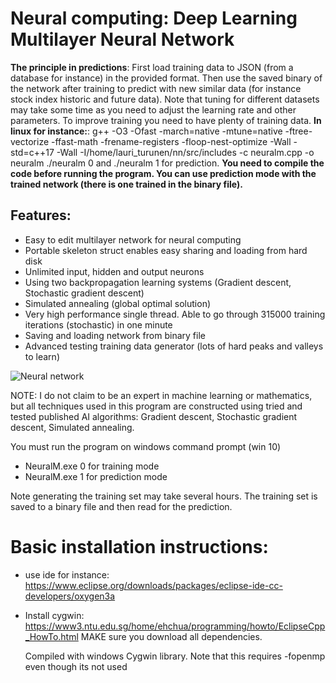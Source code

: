 # Neural computing: Deep Learning Multilayer Neural Network

**The principle in predictions**: 
First load training data to JSON (from a database for instance) in the provided format. Then use the saved binary of the network after training to predict with new similar data (for instance stock index historic and future data). 
Note that tuning for different datasets may take some time as you need to adjust the learning rate and other parameters. To improve training you need to have plenty of training data. 
**In linux for instance:**:
g++ -O3 -Ofast -march=native -mtune=native -ftree-vectorize -ffast-math -frename-registers -floop-nest-optimize -Wall -std=c++17 -Wall -I/home/lauri_turunen/nn/src/includes -c neuralm.cpp -o neuralm
./neuralm 0 and ./neuralm 1 for prediction.
**You need to compile the code before running the program. You can use prediction mode with the trained network (there is one trained in the binary file).**
## Features:
- Easy to edit multilayer network for neural computing
- Portable skeleton struct enables easy sharing and loading from hard disk
- Unlimited input, hidden and output neurons
- Using two backpropagation learning systems (Gradient descent, Stochastic gradient descent)
- Simulated annealing (global optimal solution)
- Very high performance single thread. Able to go through 315000 training iterations (stochastic) in one minute
- Saving and loading network from binary file
- Advanced testing training data generator (lots of hard peaks and valleys to learn)

![Neural network](https://www.ttaito.fi/images/trainedabit.png)

NOTE: I do not claim to be an expert in machine learning or mathematics, but all techniques used in this program are constructed using tried and tested published AI algorithms: Gradient descent, Stochastic gradient descent, Simulated annealing. 

You must run the program on windows command prompt (win 10)
- NeuralM.exe 0 for training mode
- NeuralM.exe 1 for prediction mode

Note generating the training set may take several hours. The training set is saved to a binary file and then read for the prediction.

# Basic installation instructions: 
- use ide for instance: https://www.eclipse.org/downloads/packages/eclipse-ide-cc-developers/oxygen3a
- Install cygwin: https://www3.ntu.edu.sg/home/ehchua/programming/howto/EclipseCpp_HowTo.html
  MAKE sure you download all dependencies. 
  
  Compiled with windows Cygwin library. Note that this requires -fopenmp even though its not used
  
